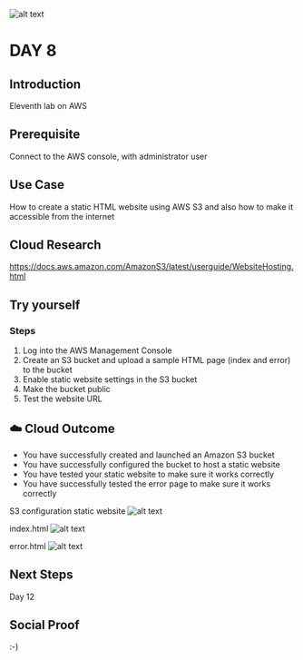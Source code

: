 ![alt text]()

# DAY 8

## Introduction
Eleventh lab on AWS

## Prerequisite
Connect to the AWS console, with administrator user

## Use Case
How to create a static HTML website using AWS S3 and also how to make it accessible from the internet

## Cloud Research
https://docs.aws.amazon.com/AmazonS3/latest/userguide/WebsiteHosting.html

## Try yourself
### Steps
1. Log into the AWS Management Console
2. Create an S3 bucket and upload a sample HTML page (index and error) to the bucket
3. Enable static website settings in the S3 bucket
4. Make the bucket public
5. Test the website URL

## ☁️ Cloud Outcome
* You have successfully created and launched an Amazon S3 bucket
* You have successfully configured the bucket to host a static website
* You have tested your static website to make sure it works correctly
* You have successfully tested the error page to make sure it works correctly

S3 configuration static website
![alt text]()

index.html
![alt text]()

error.html
![alt text]()

## Next Steps
Day 12

## Social Proof
:-)